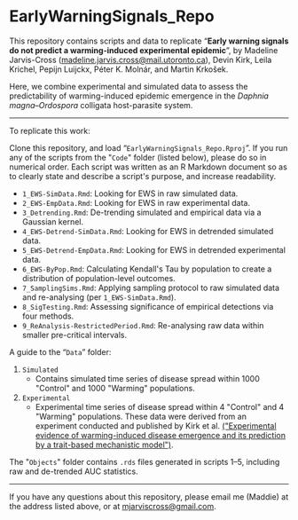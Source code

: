 # EarlyWarningSignals_Repo

This repository contains scripts and data to replicate “**Early warning signals do not predict a warming-induced experimental epidemic**”, by Madeline Jarvis-Cross (madeline.jarvis.cross@mail.utoronto.ca), Devin Kirk, Leila Krichel, Pepijn Luijckx, Péter K. Molnár, and Martin Krkošek. 

Here, we combine experimental and simulated data to assess the predictability of warming-induced epidemic emergence in the *Daphnia magna–Ordospora* colligata host-parasite system. 

---

To replicate this work:

Clone this repository, and load “`EarlyWarningSignals_Repo.Rproj`”. If you run any of the scripts from the "`Code`" folder (listed below), please do so in numerical order. Each script was written as an R Markdown document so as to clearly state and describe a script's purpose, and increase readability. 

* `1_EWS-SimData.Rmd`: Looking for EWS in raw simulated data.
* `2_EWS-EmpData.Rmd`: Looking for EWS in raw experimental data.
* `3_Detrending.Rmd`: De-trending simulated and empirical data via a Gaussian kernel. 
* `4_EWS-Detrend-SimData.Rmd`: Looking for EWS in detrended simulated data.
* `5_EWS-Detrend-EmpData.Rmd`: Looking for EWS in detrended experimental data.
* `6_EWS-ByPop.Rmd`: Calculating Kendall's Tau by population to create a distribution of population-level outcomes.
* `7_SamplingSims.Rmd`: Applying sampling protocol to raw simulated data and re-analysing (per `1_EWS-SimData.Rmd`).
* `8_SigTesting.Rmd`: Assessing significance of empirical detections via four methods.
* `9_ReAnalysis-RestrictedPeriod.Rmd`: Re-analysing raw data within smaller pre-critical intervals.

A guide to the “`Data`” folder:

1. `Simulated`
	* Contains simulated time series of disease spread within 1000 "Control" and 1000 "Warming" populations.
2. `Experimental`
	* Experimental time series of disease spread within 4 "Control" and 4 "Warming" populations. These data were derived from an experiment conducted and published by Kirk et al. [("Experimental evidence of warming-induced disease emergence and its prediction by a trait-based mechanistic model")](https://royalsocietypublishing.org/doi/10.1098/rspb.2020.1526).

The "`Objects`" folder contains `.rds` files generated in scripts 1–5, including raw and de-trended AUC statistics.
		
---

If you have any questions about this repository, please email me (Maddie) at the address listed above, or at mjarviscross@gmail.com. 
